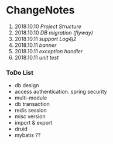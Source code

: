 # ChangeNotes

1. 2018.10.10  *Project Structure*
2. 2018.10.10  *DB migration (flyway)*
3. 2018.10.11  *support Log4j2*
4. 2018.10.11  *banner*
5. 2018.10.11  *exception handler*
6. 2018.10.11  *unit test*




### ToDo List
* db design
* access authentication. spring security
* multi-module
* db transaction
* redis session
* misc version
* import & export
* druid
* mybatis ??
